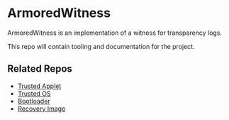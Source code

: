# ArmoredWitness

ArmoredWitness is an implementation of a witness for transparency logs.

This repo will contain tooling and documentation for the project.

## Related Repos
* [Trusted Applet](https://github.com/transparency-dev/armored-witness-applet)
* [Trusted OS](https://github.com/transparency-dev/armored-witness-os)
* [Bootloader](https://github.com/transparency-dev/armored-witness-boot)
* [Recovery Image](https://github.com/usbarmory/armory-ums)
